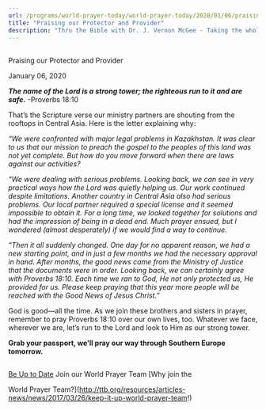 ```yaml
---
url: /programs/world-prayer-today/world-prayer-today/2020/01/06/praising-our-protector-and-provider
title: "Praising our Protector and Provider"
description: "Thru the Bible with Dr. J. Vernon McGee - Taking the whole Word to the whole world"
---
```







## 
 Praising our Protector and Provider


January 06, 2020




***The name of the Lord is a strong tower; the righteous run to it and are safe.*** -Proverbs 18:10


That’s the Scripture verse our ministry partners are shouting from the rooftops in Central Asia. Here is the letter explaining why:


*“We were confronted with major legal problems in Kazakhstan. It was clear to us that our mission to preach the gospel to the peoples of this land was not yet complete. But how do you move forward when there are laws against our activities?* 


*“We were dealing with serious problems. Looking back, we can see in very practical ways how the Lord was quietly helping us. Our work continued despite limitations. Another country in Central Asia also had serious problems. Our local partner required a special license and it seemed impossible to obtain it. For a long time, we looked together for solutions and had the impression of being in a dead end. Much prayer ensued, but I wondered (almost desperately) if we would find a way to continue.* 


*“Then it all suddenly changed. One day for no apparent reason, we had a new starting point, and in just a few months we had the necessary approval in hand. After months, the good news came from the Ministry of Justice that the documents were in order. Looking back, we can certainly agree with Proverbs 18:10. Each time we ran to God, He not only protected us, He provided for us. Please keep praying that this year more people will be reached with the Good News of Jesus Christ.”*


God is good—all the time. As we join these brothers and sisters in prayer, remember to pray Proverbs 18:10 over our own lives, too. Whatever we face, wherever we are, let’s run to the Lord and look to Him as our strong tower.


**Grab your passport, we’ll pray our way through Southern Europe tomorrow.**







## 




[Be Up to Date](http://feeds.feedburner.com/WorldPrayerToday "World Prayer Today RSS Feed")
Join our World Prayer Team
[Why join the  

World Prayer Team?](http://ttb.org/resources/articles-news/news/2017/03/26/keep-it-up-world-prayer-team!)




